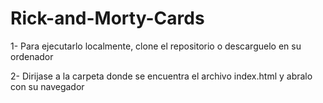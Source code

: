 # Rick-and-Morty-Cards

1- Para ejecutarlo localmente, clone el repositorio o descarguelo en su ordenador

2- Dirijase a la carpeta donde se encuentra el archivo index.html y abralo con su navegador
